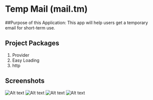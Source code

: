 # Temp Mail (mail.tm)

##Purpose of this Application:
This app will help users get a temporary email for short-term use.

## Project Packages
1. Provider
2. Easy Loading
3. http

## Screenshots
![Alt text](screenshots/domains.png?raw=true "List Of Domains")
![Alt text](screenshots/createemail.png?raw=true "Create New Email")
![Alt text](screenshots/login.png?raw=true "Login Screen")
![Alt text](screenshots/messages.png?raw=true "Messages Screen")
